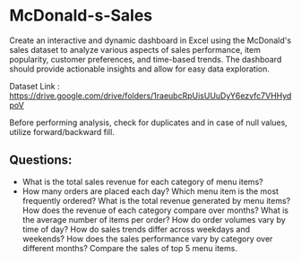 # McDonald-s-Sales

Create an interactive and dynamic dashboard in Excel using the McDonald's sales dataset to analyze various aspects of sales performance, item popularity, customer preferences, and time-based trends. The dashboard should provide actionable insights and allow for easy data exploration.

Dataset Link : https://drive.google.com/drive/folders/1raeubcRpUisUUuDyY6ezvfc7VHHydpoV

Before performing analysis, check for duplicates and in case of null values, utilize forward/backward fill.

## Questions:

* What is the total sales revenue for each category of menu items?
* How many orders are placed each day?
Which menu item is the most frequently ordered?
What is the total revenue generated by menu items?
How does the revenue of each category compare over months?
What is the average number of items per order?
How do order volumes vary by time of day?
How do sales trends differ across weekdays and weekends?
How does the sales performance vary by category over different months?
Compare the sales of top 5 menu items.
